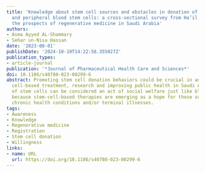 ```yaml
---
title: 'Knowledge about stem cell sources and obstacles in donation of bone marrow
  and peripheral blood stem cells: a cross-sectional survey from Ha’il city to track
  the prospects of regenerative medicine in Saudi Arabia'
authors:
- Asma Ayyed AL-Shammary
- Sehar un-Nisa Hassan
date: '2023-08-01'
publishDate: '2024-10-10T14:22:58.355027Z'
publication_types:
- article-journal
publication: '*Journal of Pharmaceutical Health Care and Sciences*'
doi: 10.1186/s40780-023-00299-6
abstract: Promoting stem cell donation behaviors could be crucial in advancing stem
  cell-based treatment, research and improving public health in Saudi Arabia. Donation
  of stem cells can be considered an act of social welfare just like blood donation
  because stem-cell-based therapies are emerging as a hope for those suffering from
  chronic health conditions and/or terminal illnesses.
tags:
- Awareness
- Knowledge
- Regenerative medicine
- Registration
- Stem cell donation
- Willingness
links:
- name: URL
  url: https://doi.org/10.1186/s40780-023-00299-6
---
```

